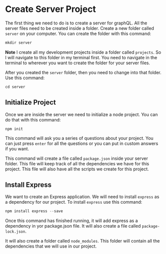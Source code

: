 # Create Server Project

The first thing we need to do is to create a server for graphQL. All the server files need to be created inside a folder. Create a new folder called ```server``` on your computer. You can create the folder with this command:

```js
mkdir server
```

**Note** I create all my development projects inside a folder called ```projects```. So I will navigate to this folder in my terminal first. You need to navigate in the terminal to wherever you want to create the folder for your server files.

After you created the ```server``` folder, then you need to change into that folder. Use this command:

```js
cd server
```

## Initialize Project 

Once we are inside the server we need to initialize a node project. You can do that with this command:
```js
npm init
```

This command will ask you a series of questions about your project. You can just press ```enter``` for all the questions or you can put in custom answers if you want.

This command will create a file called ```package.json``` inside your server folder. This file will keep track of all the dependencies we have for this project. This file will also have all the scripts we create for this project.


## Install Express

We want to create an Express application. We will need to install ```express``` as a dependency for our project. To install ```express``` use this command:
```js
npm install express --save
```

Once this command has finished running, it will add express as a dependency in yor package.json file. It will also create a file called ```package-lock.json```.

It will also create a folder called ```node_modules```. This folder will contain all the dependencies that we will use in our project.
